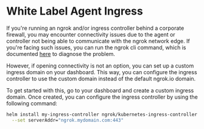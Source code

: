 # White Label Agent Ingress

If you're running an ngrok and/or ingress controller behind a corporate firewall, you may encounter connectivity issues due to the agent or controller not being able to communicate with the ngrok network edge. If you're facing such issues, you can run the ngrok cli command, which is documented [here](https://ngrok.com/docs/guides/running-behind-firewalls) to diagnose the problem.

However, if opening connectivity is not an option, you can set up a custom ingress domain on your dashboard. This way, you can configure the ingress controller to use the custom domain instead of the default ngrok.io domain.

To get started with this, go to your dashboard and create a custom ingress domain. Once created, you can configure the ingress controller by using the following command:

```bash
helm install my-ingress-controller ngrok/kubernetes-ingress-controller \
  --set serverAddr="ngrok.mydomain.com:443"
  ```
